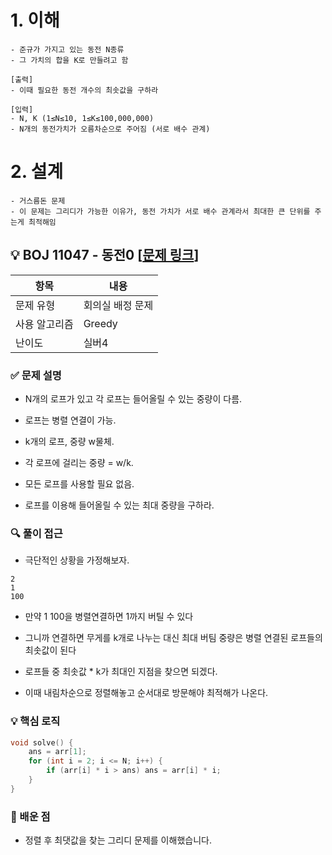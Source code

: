 # 1. 이해

```
- 준규가 가지고 있는 동전 N종류
- 그 가치의 합을 K로 만들려고 함

[출력]
- 이때 필요한 동전 개수의 최솟값을 구하라

[입력]
- N, K (1≤N≤10, 1≤K≤100,000,000)
- N개의 동전가치가 오름차순으로 주어짐 (서로 배수 관계)
```

# 2. 설계

```
- 거스름돈 문제
- 이 문제는 그리디가 가능한 이유가, 동전 가치가 서로 배수 관계라서 최대한 큰 단위를 주는게 최적해임
```

## 💡 BOJ 11047 - 동전0 [[문제 링크](https://www.acmicpc.net/problem/11047)]

| 항목 | 내용 |
|------|------|
| 문제 유형 | 회의실 배정 문제 |
| 사용 알고리즘 | Greedy |
| 난이도 | 실버4 |

### ✅ 문제 설명
- N개의 로프가 있고 각 로프는 들어올릴 수 있는 중량이 다름.

- 로프는 병렬 연결이 가능. 

- k개의 로프, 중량 w물체.

- 각 로프에 걸리는 중량 = w/k.

- 모든 로프를 사용할 필요 없음.

- 로프를 이용해 들어올릴 수 있는 최대 중량을 구하라.

### 🔍 풀이 접근
- 극단적인 상황을 가정해보자.
```
2
1
100
```

- 만약 1 100을 병렬연결하면 1까지 버틸 수 있다

- 그니까 연결하면 무게를 k개로 나누는 대신 최대 버팀 중량은 병렬 연결된 로프들의 최솟값이 된다

- 로프들 중 최솟값 * k가 최대인 지점을 찾으면 되겠다.

- 이때 내림차순으로 정렬해놓고 순서대로 방문해야 최적해가 나온다.

### 💡 핵심 로직
```cpp
void solve() {
	ans = arr[1];
	for (int i = 2; i <= N; i++) {
		if (arr[i] * i > ans) ans = arr[i] * i;
	}
}
```

### 📌 배운 점
- 정렬 후 최댓값을 찾는 그리디 문제를 이해했습니다.

